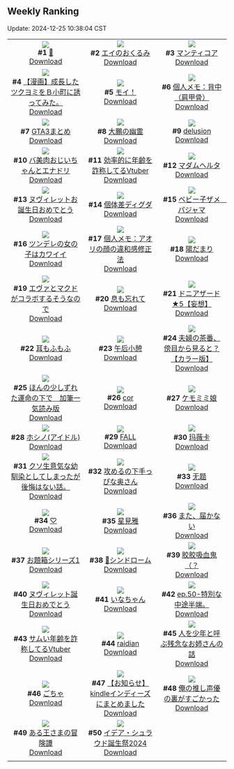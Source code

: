 ## Weekly Ranking
Update: 2024-12-25 10:38:04 CST

|      |      |      |
| :----: | :----: | :----: |
| ![](https://i.pixiv.re/c/240x480/img-master/img/2024/12/18/19/00/04/125302254_p0_master1200.jpg)<br>**#1** [🌸](https://www.pixiv.net/artworks/125302254)<br>[Download](https://i.pixiv.re/img-original/img/2024/12/18/19/00/04/125302254_p0.png) | ![](https://i.pixiv.re/c/240x480/img-master/img/2024/12/18/00/44/51/125285109_p0_master1200.jpg)<br>**#2** [エイのおくるみ](https://www.pixiv.net/artworks/125285109)<br>[Download](https://i.pixiv.re/img-original/img/2024/12/18/00/44/51/125285109_p0.jpg) | ![](https://i.pixiv.re/c/240x480/img-master/img/2024/12/17/00/00/09/125255535_p0_master1200.jpg)<br>**#3** [マンティコア](https://www.pixiv.net/artworks/125255535)<br>[Download](https://i.pixiv.re/img-original/img/2024/12/17/00/00/09/125255535_p0.jpg) |
| ![](https://i.pixiv.re/c/240x480/img-master/img/2024/12/19/18/00/36/125328690_p0_master1200.jpg)<br>**#4** [【漫画】成長したツクヨミをＢ小町に誘ってみた。](https://www.pixiv.net/artworks/125328690)<br>[Download](https://i.pixiv.re/img-original/img/2024/12/19/18/00/36/125328690_p0.jpg) | ![](https://i.pixiv.re/c/240x480/img-master/img/2024/12/17/12/55/35/125267172_p0_master1200.jpg)<br>**#5** [モイ！](https://www.pixiv.net/artworks/125267172)<br>[Download](https://i.pixiv.re/img-original/img/2024/12/17/12/55/35/125267172_p0.jpg) | ![](https://i.pixiv.re/c/240x480/img-master/img/2024/12/19/06/00/09/125318049_p0_master1200.jpg)<br>**#6** [個人メモ：背中（肩甲骨）](https://www.pixiv.net/artworks/125318049)<br>[Download](https://i.pixiv.re/img-original/img/2024/12/19/06/00/09/125318049_p0.jpg) |
| ![](https://i.pixiv.re/c/240x480/img-master/img/2024/12/18/15/51/36/125298041_p0_master1200.jpg)<br>**#7** [GTA3まとめ](https://www.pixiv.net/artworks/125298041)<br>[Download](https://i.pixiv.re/img-original/img/2024/12/18/15/51/36/125298041_p0.png) | ![](https://i.pixiv.re/c/240x480/img-master/img/2024/12/18/00/00/20/125283425_p0_master1200.jpg)<br>**#8** [大鵬の幽霊](https://www.pixiv.net/artworks/125283425)<br>[Download](https://i.pixiv.re/img-original/img/2024/12/18/00/00/20/125283425_p0.jpg) | ![](https://i.pixiv.re/c/240x480/img-master/img/2024/12/18/00/00/19/125283421_p0_master1200.jpg)<br>**#9** [delusion](https://www.pixiv.net/artworks/125283421)<br>[Download](https://i.pixiv.re/img-original/img/2024/12/18/00/00/19/125283421_p0.png) |
| ![](https://i.pixiv.re/c/240x480/img-master/img/2024/12/18/00/00/57/125283526_p0_master1200.jpg)<br>**#10** [バ美肉おじいちゃんとエナドリ](https://www.pixiv.net/artworks/125283526)<br>[Download](https://i.pixiv.re/img-original/img/2024/12/18/00/00/57/125283526_p0.jpg) | ![](https://i.pixiv.re/c/240x480/img-master/img/2024/12/18/20/02/59/125304114_p0_master1200.jpg)<br>**#11** [効率的に年齢を詐称してるVtuber](https://www.pixiv.net/artworks/125304114)<br>[Download](https://i.pixiv.re/img-original/img/2024/12/18/20/02/59/125304114_p0.png) | ![](https://i.pixiv.re/c/240x480/img-master/img/2024/12/19/00/00/52/125311957_p0_master1200.jpg)<br>**#12** [マダムヘルタ](https://www.pixiv.net/artworks/125311957)<br>[Download](https://i.pixiv.re/img-original/img/2024/12/19/00/00/52/125311957_p0.jpg) |
| ![](https://i.pixiv.re/c/240x480/img-master/img/2024/12/18/12/08/33/125294538_p0_master1200.jpg)<br>**#13** [ヌヴィレットお誕生日おめでとう](https://www.pixiv.net/artworks/125294538)<br>[Download](https://i.pixiv.re/img-original/img/2024/12/18/12/08/33/125294538_p0.jpg) | ![](https://i.pixiv.re/c/240x480/img-master/img/2024/12/17/12/06/06/125266374_p0_master1200.jpg)<br>**#14** [個体差ディグダ](https://www.pixiv.net/artworks/125266374)<br>[Download](https://i.pixiv.re/img-original/img/2024/12/17/12/06/06/125266374_p0.png) | ![](https://i.pixiv.re/c/240x480/img-master/img/2024/12/18/00/46/27/125285162_p0_master1200.jpg)<br>**#15** [ベビー子ザメ　パジャマ](https://www.pixiv.net/artworks/125285162)<br>[Download](https://i.pixiv.re/img-original/img/2024/12/18/00/46/27/125285162_p0.jpg) |
| ![](https://i.pixiv.re/c/240x480/img-master/img/2024/12/18/17/43/33/125300196_p0_master1200.jpg)<br>**#16** [ツンデレの女の子はカワイイ](https://www.pixiv.net/artworks/125300196)<br>[Download](https://i.pixiv.re/img-original/img/2024/12/18/17/43/33/125300196_p0.jpg) | ![](https://i.pixiv.re/c/240x480/img-master/img/2024/12/17/06/00/07/125261832_p0_master1200.jpg)<br>**#17** [個人メモ：アオリの顔の違和感修正法](https://www.pixiv.net/artworks/125261832)<br>[Download](https://i.pixiv.re/img-original/img/2024/12/17/06/00/07/125261832_p0.jpg) | ![](https://i.pixiv.re/c/240x480/img-master/img/2024/12/19/00/00/33/125311892_p0_master1200.jpg)<br>**#18** [陽だまり](https://www.pixiv.net/artworks/125311892)<br>[Download](https://i.pixiv.re/img-original/img/2024/12/19/00/00/33/125311892_p0.jpg) |
| ![](https://i.pixiv.re/c/240x480/img-master/img/2024/12/18/19/58/30/125303814_p0_master1200.jpg)<br>**#19** [エヴァとマクドがコラボするそうなので](https://www.pixiv.net/artworks/125303814)<br>[Download](https://i.pixiv.re/img-original/img/2024/12/18/19/58/30/125303814_p0.jpg) | ![](https://i.pixiv.re/c/240x480/img-master/img/2024/12/18/00/00/09/125283378_p0_master1200.jpg)<br>**#20** [息も忘れて](https://www.pixiv.net/artworks/125283378)<br>[Download](https://i.pixiv.re/img-original/img/2024/12/18/00/00/09/125283378_p0.png) | ![](https://i.pixiv.re/c/240x480/img-master/img/2024/12/19/01/56/35/125297483_p0_master1200.jpg)<br>**#21** [ドニアザード★5【妄想】](https://www.pixiv.net/artworks/125297483)<br>[Download](https://i.pixiv.re/img-original/img/2024/12/19/01/56/35/125297483_p0.png) |
| ![](https://i.pixiv.re/c/240x480/img-master/img/2024/12/17/20/40/48/125276665_p0_master1200.jpg)<br>**#22** [耳もふもふ](https://www.pixiv.net/artworks/125276665)<br>[Download](https://i.pixiv.re/img-original/img/2024/12/17/20/40/48/125276665_p0.png) | ![](https://i.pixiv.re/c/240x480/img-master/img/2024/12/18/14/15/06/125296599_p0_master1200.jpg)<br>**#23** [午后小憩](https://www.pixiv.net/artworks/125296599)<br>[Download](https://i.pixiv.re/img-original/img/2024/12/18/14/15/06/125296599_p0.png) | ![](https://i.pixiv.re/c/240x480/img-master/img/2024/12/17/00/01/03/125255710_p0_master1200.jpg)<br>**#24** [夫婦の茶番、傍目から見ると？【カラー版】](https://www.pixiv.net/artworks/125255710)<br>[Download](https://i.pixiv.re/img-original/img/2024/12/17/00/01/03/125255710_p0.jpg) |
| ![](https://i.pixiv.re/c/240x480/img-master/img/2024/12/21/22/49/35/125270807_p0_master1200.jpg)<br>**#25** [ほんの少しずれた運命の下で　加筆一気読み版](https://www.pixiv.net/artworks/125270807)<br>[Download](https://i.pixiv.re/img-original/img/2024/12/21/22/49/35/125270807_p0.jpg) | ![](https://i.pixiv.re/c/240x480/img-master/img/2024/12/18/00/08/42/125284017_p0_master1200.jpg)<br>**#26** [cor](https://www.pixiv.net/artworks/125284017)<br>[Download](https://i.pixiv.re/img-original/img/2024/12/18/00/08/42/125284017_p0.png) | ![](https://i.pixiv.re/c/240x480/img-master/img/2024/12/18/00/00/10/125283388_p0_master1200.jpg)<br>**#27** [ケモミミ娘](https://www.pixiv.net/artworks/125283388)<br>[Download](https://i.pixiv.re/img-original/img/2024/12/18/00/00/10/125283388_p0.png) |
| ![](https://i.pixiv.re/c/240x480/img-master/img/2024/12/18/14/06/08/125296463_p0_master1200.jpg)<br>**#28** [ホシノ(アイドル)](https://www.pixiv.net/artworks/125296463)<br>[Download](https://i.pixiv.re/img-original/img/2024/12/18/14/06/08/125296463_p0.jpg) | ![](https://i.pixiv.re/c/240x480/img-master/img/2024/12/19/00/00/44/125311928_p0_master1200.jpg)<br>**#29** [FALL](https://www.pixiv.net/artworks/125311928)<br>[Download](https://i.pixiv.re/img-original/img/2024/12/19/00/00/44/125311928_p0.jpg) | ![](https://i.pixiv.re/c/240x480/img-master/img/2024/12/18/23/36/20/125311062_p0_master1200.jpg)<br>**#30** [玛薇卡](https://www.pixiv.net/artworks/125311062)<br>[Download](https://i.pixiv.re/img-original/img/2024/12/18/23/36/20/125311062_p0.jpg) |
| ![](https://i.pixiv.re/c/240x480/img-master/img/2024/12/18/21/50/16/125307461_p0_master1200.jpg)<br>**#31** [クソ生意気な幼馴染としてしまったが後悔はない話。](https://www.pixiv.net/artworks/125307461)<br>[Download](https://i.pixiv.re/img-original/img/2024/12/18/21/50/16/125307461_p0.jpg) | ![](https://i.pixiv.re/c/240x480/img-master/img/2024/12/18/00/02/59/125283708_p0_master1200.jpg)<br>**#32** [攻めるの下手っぴな奥さん](https://www.pixiv.net/artworks/125283708)<br>[Download](https://i.pixiv.re/img-original/img/2024/12/18/00/02/59/125283708_p0.jpg) | ![](https://i.pixiv.re/c/240x480/img-master/img/2024/12/17/00/00/30/125255611_p0_master1200.jpg)<br>**#33** [无题](https://www.pixiv.net/artworks/125255611)<br>[Download](https://i.pixiv.re/img-original/img/2024/12/17/00/00/30/125255611_p0.png) |
| ![](https://i.pixiv.re/c/240x480/img-master/img/2024/12/17/22/12/55/125279809_p0_master1200.jpg)<br>**#34** [♡](https://www.pixiv.net/artworks/125279809)<br>[Download](https://i.pixiv.re/img-original/img/2024/12/17/22/12/55/125279809_p0.jpg) | ![](https://i.pixiv.re/c/240x480/img-master/img/2024/12/18/20/01/06/125304017_p0_master1200.jpg)<br>**#35** [星見雅](https://www.pixiv.net/artworks/125304017)<br>[Download](https://i.pixiv.re/img-original/img/2024/12/18/20/01/06/125304017_p0.jpg) | ![](https://i.pixiv.re/c/240x480/img-master/img/2024/12/18/00/48/56/125285237_p0_master1200.jpg)<br>**#36** [また、届かない](https://www.pixiv.net/artworks/125285237)<br>[Download](https://i.pixiv.re/img-original/img/2024/12/18/00/48/56/125285237_p0.jpg) |
| ![](https://i.pixiv.re/c/240x480/img-master/img/2024/12/18/13/41/01/125296043_p0_master1200.jpg)<br>**#37** [お題箱シリーズ1](https://www.pixiv.net/artworks/125296043)<br>[Download](https://i.pixiv.re/img-original/img/2024/12/18/13/41/01/125296043_p0.png) | ![](https://i.pixiv.re/c/240x480/img-master/img/2024/12/17/20/42/58/125276724_p0_master1200.jpg)<br>**#38** [🦊シンドローム](https://www.pixiv.net/artworks/125276724)<br>[Download](https://i.pixiv.re/img-original/img/2024/12/17/20/42/58/125276724_p0.png) | ![](https://i.pixiv.re/c/240x480/img-master/img/2024/12/18/14/47/29/125297109_p0_master1200.jpg)<br>**#39** [胶胶吸血鬼（？](https://www.pixiv.net/artworks/125297109)<br>[Download](https://i.pixiv.re/img-original/img/2024/12/18/14/47/29/125297109_p0.jpg) |
| ![](https://i.pixiv.re/c/240x480/img-master/img/2024/12/18/20/03/22/125304127_p0_master1200.jpg)<br>**#40** [ヌヴィレット誕生日おめでとう](https://www.pixiv.net/artworks/125304127)<br>[Download](https://i.pixiv.re/img-original/img/2024/12/18/20/03/22/125304127_p0.png) | ![](https://i.pixiv.re/c/240x480/img-master/img/2024/12/17/18/30/06/125273137_p0_master1200.jpg)<br>**#41** [いなちゃん](https://www.pixiv.net/artworks/125273137)<br>[Download](https://i.pixiv.re/img-original/img/2024/12/17/18/30/06/125273137_p0.jpg) | ![](https://i.pixiv.re/c/240x480/img-master/img/2024/12/18/19/57/11/125303778_p0_master1200.jpg)<br>**#42** [ep.50-特別な中途半端。](https://www.pixiv.net/artworks/125303778)<br>[Download](https://i.pixiv.re/img-original/img/2024/12/18/19/57/11/125303778_p0.jpg) |
| ![](https://i.pixiv.re/c/240x480/img-master/img/2024/12/17/20/41/24/125276683_p0_master1200.jpg)<br>**#43** [サムい年齢を詐称してるVtuber](https://www.pixiv.net/artworks/125276683)<br>[Download](https://i.pixiv.re/img-original/img/2024/12/17/20/41/24/125276683_p0.png) | ![](https://i.pixiv.re/c/240x480/img-master/img/2024/12/17/12/43/01/125266959_p0_master1200.jpg)<br>**#44** [raidian](https://www.pixiv.net/artworks/125266959)<br>[Download](https://i.pixiv.re/img-original/img/2024/12/17/12/43/01/125266959_p0.jpg) | ![](https://i.pixiv.re/c/240x480/img-master/img/2024/12/18/16/00/46/125298197_p0_master1200.jpg)<br>**#45** [人を少年と呼ぶ残念なお姉さんの話](https://www.pixiv.net/artworks/125298197)<br>[Download](https://i.pixiv.re/img-original/img/2024/12/18/16/00/46/125298197_p0.png) |
| ![](https://i.pixiv.re/c/240x480/img-master/img/2024/12/17/00/00/25/125255589_p0_master1200.jpg)<br>**#46** [ごちゃ](https://www.pixiv.net/artworks/125255589)<br>[Download](https://i.pixiv.re/img-original/img/2024/12/17/00/00/25/125255589_p0.jpg) | ![](https://i.pixiv.re/c/240x480/img-master/img/2024/12/18/00/00/23/125283434_p0_master1200.jpg)<br>**#47** [【お知らせ】kindleインディーズにまとめました](https://www.pixiv.net/artworks/125283434)<br>[Download](https://i.pixiv.re/img-original/img/2024/12/18/00/00/23/125283434_p0.jpg) | ![](https://i.pixiv.re/c/240x480/img-master/img/2024/12/19/17/02/26/125327336_p0_master1200.jpg)<br>**#48** [俺の推し声優の裏がすごかった](https://www.pixiv.net/artworks/125327336)<br>[Download](https://i.pixiv.re/img-original/img/2024/12/19/17/02/26/125327336_p0.jpg) |
| ![](https://i.pixiv.re/c/240x480/img-master/img/2024/12/18/18/27/35/125301348_p0_master1200.jpg)<br>**#49** [ある王さまの冒険譚](https://www.pixiv.net/artworks/125301348)<br>[Download](https://i.pixiv.re/img-original/img/2024/12/18/18/27/35/125301348_p0.jpg) | ![](https://i.pixiv.re/c/240x480/img-master/img/2024/12/18/09/15/52/125292196_p0_master1200.jpg)<br>**#50** [イデア・シュラウド誕生祭2024](https://www.pixiv.net/artworks/125292196)<br>[Download](https://i.pixiv.re/img-original/img/2024/12/18/09/15/52/125292196_p0.jpg) |
|      |

